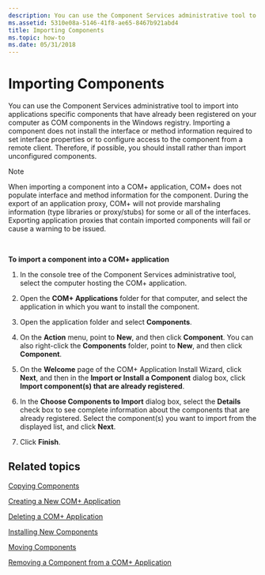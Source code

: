```yaml
---
description: You can use the Component Services administrative tool to import into applications specific components that have already been registered on your computer as COM components in the Windows registry.
ms.assetid: 5310e08a-5146-41f8-ae65-8467b921abd4
title: Importing Components
ms.topic: how-to
ms.date: 05/31/2018
---
```


# Importing Components

You can use the Component Services administrative tool to import into applications specific components that have already been registered on your computer as COM components in the Windows registry. Importing a component does not install the interface or method information required to set interface properties or to configure access to the component from a remote client. Therefore, if possible, you should install rather than import unconfigured components.

> [!Note]  
> When importing a component into a COM+ application, COM+ does not populate interface and method information for the component. During the export of an application proxy, COM+ will not provide marshaling information (type libraries or proxy/stubs) for some or all of the interfaces. Exporting application proxies that contain imported components will fail or cause a warning to be issued.

 

**To import a component into a COM+ application**

1.  In the console tree of the Component Services administrative tool, select the computer hosting the COM+ application.

2.  Open the **COM+ Applications** folder for that computer, and select the application in which you want to install the component.

3.  Open the application folder and select **Components**.

4.  On the **Action** menu, point to **New**, and then click **Component**. You can also right-click the **Components** folder, point to **New**, and then click **Component**.

5.  On the **Welcome** page of the COM+ Application Install Wizard, click **Next**, and then in the **Import or Install a Component** dialog box, click **Import component(s) that are already registered**.

6.  In the **Choose Components to Import** dialog box, select the **Details** check box to see complete information about the components that are already registered. Select the component(s) you want to import from the displayed list, and click **Next**.

7.  Click **Finish**.

## Related topics

<dl> <dt>

[Copying Components](copying-components.md)
</dt> <dt>

[Creating a New COM+ Application](creating-a-new-com--application.md)
</dt> <dt>

[Deleting a COM+ Application](deleting-a-com--application.md)
</dt> <dt>

[Installing New Components](installing-new-components.md)
</dt> <dt>

[Moving Components](moving-components.md)
</dt> <dt>

[Removing a Component from a COM+ Application](removing-a-component-from-a-com--application.md)
</dt> </dl>

 

 



